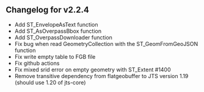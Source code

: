 ## Changelog for v2.2.4

- Add ST_EnvelopeAsText function
- Add ST_AsOverpassBbox function
- Add ST_OverpassDownloader function
- Fix bug when read GeometryCollection with the ST_GeomFromGeoJSON function
- Fix write empty table to FGB file
- Fix github actions
- Fix mixed srid error on empty geometry with ST_Extent #1400
- Remove transitive dependency from flatgeobuffer to JTS version 1.19 (should use 1.20 of jts-core)
